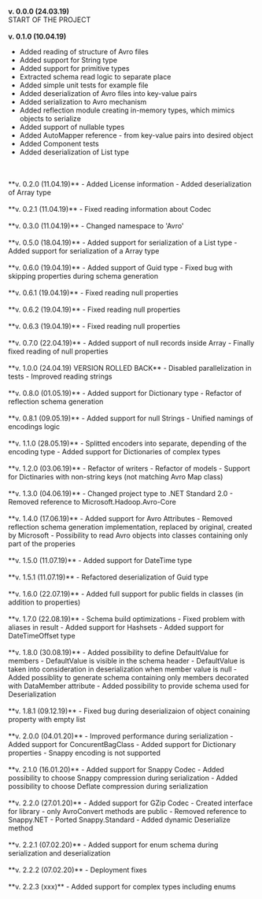 **v. 0.0.0 (24.03.19)**
</br> 
START OF THE PROJECT
</br>
</br>
**v. 0.1.0 (10.04.19)**
- Added reading of structure of Avro files
- Added support for String type
- Added support for primitive types
- Extracted schema read logic to separate place
- Added simple unit tests for example file
- Added deserialization of Avro files into key-value pairs
- Added serialization to Avro mechanism
- Added reflection module creating in-memory types, which mimics objects to serialize
- Added support of nullable types
- Added AutoMapper reference - from key-value pairs into desired object
- Added Component tests
- Added deserialization of List type
</br>
</br>
**v. 0.2.0 (11.04.19)**
- Added License information
- Added deserialization of Array type
</br>
</br>
**v. 0.2.1 (11.04.19)**
- Fixed reading information about Codec
</br>
</br>
**v. 0.3.0 (11.04.19)**
- Changed namespace to 'Avro'
</br>
</br>
**v. 0.5.0 (18.04.19)**
- Added support for serialization of a List type
- Added support for serialization of a Array type
</br>
</br>
**v. 0.6.0 (19.04.19)**
- Added support of Guid type
- Fixed bug with skipping properties during schema generation
</br>
</br>
**v. 0.6.1 (19.04.19)**
- Fixed reading null properties
</br>
</br>
**v. 0.6.2 (19.04.19)**
- Fixed reading null properties
</br>
</br>
**v. 0.6.3 (19.04.19)**
- Fixed reading null properties
</br>
</br>
**v. 0.7.0 (22.04.19)**
- Added support of null records inside Array
- Finally fixed reading of null properties
</br>
</br>
**v. 1.0.0 (24.04.19) VERSION ROLLED BACK**
- Disabled parallelization in tests
- Improved reading strings
</br>
</br>
**v. 0.8.0 (01.05.19)**
- Added support for Dictionary type
- Refactor of reflection schema generation
</br>
</br>
**v. 0.8.1 (09.05.19)**
- Added support for null Strings
- Unified namings of encodings logic
</br>
</br>
**v. 1.1.0 (28.05.19)**
- Splitted encoders into separate, depending of the encoding type
- Added support for Dictionaries of complex types
 </br>
</br>
**v. 1.2.0 (03.06.19)**
- Refactor of writers
- Refactor of models
- Support for Dictinaries with non-string keys (not matching Avro Map class)
 </br>
</br>
**v. 1.3.0 (04.06.19)**
- Changed project type to .NET Standard 2.0
- Removed reference to Microsoft.Hadoop.Avro-Core
 </br>
</br>
**v. 1.4.0 (17.06.19)**
- Added support for Avro Attributes
- Removed reflection schema generation implementation, replaced by original, created by Microsoft
- Possibility to read Avro objects into classes containing only part of the properies
 </br>
</br>
**v. 1.5.0 (11.07.19)**
- Added support for DateTime type
 </br>
</br>
**v. 1.5.1 (11.07.19)**
- Refactored deserialization of Guid type
</br>
</br>
**v. 1.6.0 (22.07.19)**
- Added full support for public fields in classes (in addition to properties)
</br>
</br>
**v. 1.7.0 (22.08.19)**
- Schema build optimizations
- Fixed problem with aliases in result
- Added support for Hashsets
- Added support for DateTimeOffset type
</br>
</br>
**v. 1.8.0 (30.08.19)**
- Added possibility to define DefaultValue for members
- DefaultValue is visible in the schema header
- DefaultValue is taken into consideration in deserialization when member value is null
- Added possiblity to generate schema containing only members decorated with DataMember attribute
- Added possibility to provide schema used for Deserialization
</br>
</br>
**v. 1.8.1 (09.12.19)**
- Fixed bug during deserializaion of object conaining property with empty list
</br>
</br>
**v. 2.0.0 (04.01.20)**
- Improved performance during serialization
- Added support for ConcurentBagClass
- Added support for Dictionary properties
- Snappy encoding is not supported
</br>
</br>
**v. 2.1.0 (16.01.20)**
- Added support for Snappy Codec
- Added possibility to choose Snappy compression during serialization
- Added possibility to choose Deflate compression during serialization
</br>
</br>
**v. 2.2.0 (27.01.20)**
- Added support for GZip Codec
- Created interface for library - only AvroConvert methods are public
- Removed reference to Snappy.NET
- Ported Snappy.Standard
- Added dynamic Deserialize method
</br>
</br>
**v. 2.2.1 (07.02.20)**
- Added support for enum schema during serialization and deserialization
</br>
</br>
**v. 2.2.2 (07.02.20)**
- Deployment fixes
</br>
</br>
**v. 2.2.3 (xxx)**
- Added support for complex types including enums